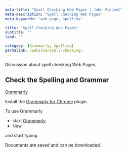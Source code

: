 ```yaml
---
meta-title: "Spell Checking Web Pages | John Vincent"
meta-description: "Spell Checking Web Pages"
meta-keywords: "web page, spelling"

title: "Spell Checking Web Pages"
subtitle: ""
lead: ""

category: [Grammarly, Spelling]
permalink: /website/spell-checking/
---
```


Discussion about spell checking Web Pages.

<!-- end -->

## Check the Spelling and Grammar

[Grammarly](https://www.grammarly.com)

Install the [Grammarly for Chrome](https://chrome.google.com/webstore/detail/grammarly-for-chrome/kbfnbcaeplbcioakkpcpgfkobkghlhen?hl=en) plugin.

To use Grammarly

* start [Grammerly](https://app.grammarly.com/)
* New

and start typing.

Documents are saved and can be downloaded.
